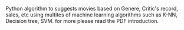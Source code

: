 Python algorithm to suggests movies based on Genere, Critic's record, sales, etc using multites of machine learning algorithms such as K-NN, Decision tree, SVM.
for more please read the PDF introduction.

